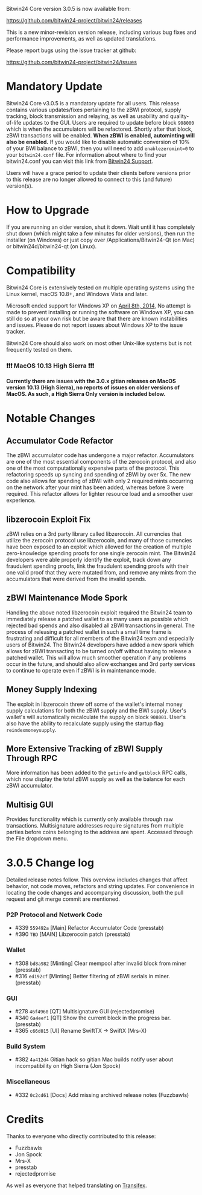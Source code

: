 Bitwin24 Core version 3.0.5 is now available from:

  <https://github.com/bitwin24-project/bitwin24/releases>

This is a new minor-revision version release, including various bug fixes and
performance improvements, as well as updated translations.

Please report bugs using the issue tracker at github:

  <https://github.com/bitwin24-project/bitwin24/issues>


Mandatory Update
==============

Bitwin24 Core v3.0.5 is a mandatory update for all users. This release contains various updates/fixes pertaining to the zBWI protocol, supply tracking, block transmission and relaying, as well as usability and quality-of-life updates to the GUI. Users are required to update before block `908000` which is when the accumulators will be refactored. Shortly after that block, zBWI transactions will be enabled. **When zBWI is enabled, autominting will also be enabled.** If you would like to disable automatic conversion of 10% of your BWI balance to zBWI, then you will need to add `enablezeromint=0` to your `bitwin24.conf` file. For information about where to find your bitwin24.conf you can visit this link from [Bitwin24 Support](https://bitwin24.freshdesk.com/support/solutions/articles/30000004664-where-are-my-wallet-dat-blockchain-and-configuration-conf-files-located-).

Users will have a grace period to update their clients before versions prior to this release are no longer allowed to connect to this (and future) version(s).


How to Upgrade
==============

If you are running an older version, shut it down. Wait until it has completely shut down (which might take a few minutes for older versions), then run the installer (on Windows) or just copy over /Applications/Bitwin24-Qt (on Mac) or bitwin24d/bitwin24-qt (on Linux).


Compatibility
==============

Bitwin24 Core is extensively tested on multiple operating systems using
the Linux kernel, macOS 10.8+, and Windows Vista and later.

Microsoft ended support for Windows XP on [April 8th, 2014](https://www.microsoft.com/en-us/WindowsForBusiness/end-of-xp-support),
No attempt is made to prevent installing or running the software on Windows XP, you
can still do so at your own risk but be aware that there are known instabilities and issues.
Please do not report issues about Windows XP to the issue tracker.

Bitwin24 Core should also work on most other Unix-like systems but is not
frequently tested on them.

### :exclamation::exclamation::exclamation: MacOS 10.13 High Sierra :exclamation::exclamation::exclamation:

**Currently there are issues with the 3.0.x gitian releases on MacOS version 10.13 (High Sierra), no reports of issues on older versions of MacOS. As such, a High Sierra Only version is included below.**


Notable Changes
===============

Accumulator Code Refactor
---------------------
The zBWI accumulator code has undergone a major refactor. Accumulators are one of the most essential components of the zerocoin protocol, and also one of the most computationally expensive parts of the protocol. This refactoring speeds up syncing and spending of zBWI by over 5x. The new code also allows for spending of zBWI with only 2 required mints occurring on the network after your mint has been added, whereas before 3 were required. This refactor allows for lighter resource load and a smoother user experience.

libzerocoin Exploit Fix
---------------------
zBWI relies on a 3rd party library called libzerocoin. All currencies that utilize the zerocoin protocol use libzerocoin, and many of those currencies have been exposed to an exploit which allowed for the creation of multiple zero-knowledge spending proofs for one single zerocoin mint. The Bitwin24 developers were able properly identify the exploit, track down any fraudulent spending proofs, link the fraudulent spending proofs with their one valid proof that they were mutated from, and remove any mints from the accumulators that were derived from the invalid spends. 

zBWI Maintenance Mode Spork
---------------------
Handling the above noted libzerocoin exploit required the Bitwin24 team to immediately release a patched wallet to as many users as possible which rejected bad spends and also disabled all zBWI transactions in general. The process of releasing a patched wallet in such a small time frame is frustrating and difficult for all members of the Bitwin24 team and especially users of Bitwin24. The Bitwin24 developers have added a new spork which allows for zBWI transacting to be turned on/off without having to release a patched wallet. This will allow much smoother operation if any problems occur in the future, and should also allow exchanges and 3rd party services to continue to operate even if zBWI is in maintenance mode.

Money Supply Indexing
---------------------
The exploit in libzerocoin threw off some of the wallet's internal money supply calculations for both the zBWI supply and the BWI supply. User's wallet's will automatically recalculate the supply on block `908001`. User's also have the ability to recalculate supply using the startup flag `reindexmoneysupply`.

More Extensive Tracking of zBWI Supply Through RPC
---------------------
More information has been added to the `getinfo` and `getblock` RPC calls, which now display the total zBWI supply as well as the balance for each zBWI accumulator.

Multisig GUI
---------------------
Provides functionality which is currently only available through raw transactions. Multisignature addresses require signatures from multiple parties before coins belonging to the address are spent. Accessed through the File dropdown menu.


3.0.5 Change log
=================

Detailed release notes follow. This overview includes changes that affect
behavior, not code moves, refactors and string updates. For convenience in locating
the code changes and accompanying discussion, both the pull request and
git merge commit are mentioned.

### P2P Protocol and Network Code
- #339 `559492a` [Main] Refactor Accumulator Code (presstab)
- #390 `TBD` [MAIN] Libzerocoin patch (presstab)

### Wallet
- #308 `bd8a982` [Minting] Clear mempool after invalid block from miner (presstab)
- #316 `ed192cf` [Minting] Better filtering of zBWI serials in miner. (presstab)

### GUI
- #278 `46f4960` [QT] Multisignature GUI (rejectedpromise)
- #340 `6a4eef1` [QT] Show the current block in the progress bar. (presstab)
- #365 `c66d015` [UI] Rename SwiftTX -> SwiftX (Mrs-X)

### Build System
- #382 `4a412d4` Gitian hack so gitian Mac builds notify user about incompatibility on High Sierra (Jon Spock)

### Miscellaneous
- #332 `0c2cd61` [Docs] Add missing archived release notes (Fuzzbawls)

Credits
=======

Thanks to everyone who directly contributed to this release:
- Fuzzbawls
- Jon Spock
- Mrs-X
- presstab
- rejectedpromise

As well as everyone that helped translating on [Transifex](https://www.transifex.com/projects/p/bitwin24-project-translations/).